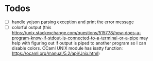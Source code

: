 # Todos 
- [ ] handle yojson parsing exception and print the error message
- [ ] colorful output (this https://unix.stackexchange.com/questions/515778/how-does-a-program-know-if-stdout-is-connected-to-a-terminal-or-a-pipe may help with figuring out if output is piped to another program so I can disable colors. OCaml UNIX module has isatty function: https://ocaml.org/manual/5.2/api/Unix.html)
